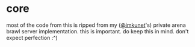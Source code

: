 # core

most of the code from this is ripped from my ([@imkunet](https://github.com/imkunet)'s) private arena brawl server
implementation. this is important. do keep this in mind. don't expect perfection :^)
